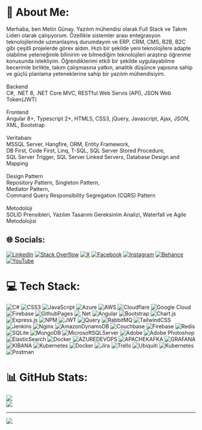 # 💫 About Me:
Merhaba, ben Metin Günay. Yazılım mühendisi olarak Full Stack ve Takım Lideri olarak çalışıyorum. Özellikle sistemler arası entegrasyon teknolojilerinde uzmanlaşmış durumdayım ve ERP, CRM, CMS, B2B, B2C gibi çeşitli projelerde görev aldım.
Hızlı bir şekilde yeni teknolojilere adapte olabilme yeteneğimle bilinirim ve bilmediğim teknolojileri araştırıp öğrenme konusunda istekliyim. Öğrendiklerimi etkili bir şekilde uygulayabilme becerimle birlikte, takım çalışmasına yatkın, analitik düşünce yapısına sahip ve güçlü planlama yeteneklerine sahip bir yazılım mühendisiyim.<br><br>Backend<br>C#, .NET 8, .NET Core MVC, RESTful Web Servis (API), JSON Web Token(JWT)<br><br>Frontend<br>Angular 8+, Typescript 2+, HTML5, CSS3, jQuery, Javascript, Ajax, JSON, XML, Bootstrap<br><br>Veritabanı<br>MSSQL Server, Hangfire, ORM, Entity Framework, <br>DB First, Code First, Linq, T-SQL, SQL Server Stored Procedure,<br>SQL Server Trigger, SQL Server Linked Servers, Database Design and Mapping<br><br>Design Pattern<br>Repository Pattern, Singleton Pattern, <br>Mediator Pattern, <br>Command Query Responsibility Segregation (CQRS) Pattern<br><br>Metodoloji<br>SOLID Prensibleri, Yazılım Tasarımı Gereksinim Analizi, Waterfall ve Agile Metodolojisi<br>


## 🌐 Socials:
[![LinkedIn](https://img.shields.io/badge/LinkedIn-%230077B5.svg?logo=linkedin&logoColor=white)](https://linkedin.com/in/mtngunay)
[![Stack Overflow](https://img.shields.io/badge/-Stackoverflow-FE7A16?logo=stack-overflow&logoColor=white)](https://stackoverflow.com/users/4492930/mtngunay)
[![X](https://img.shields.io/badge/X-black.svg?logo=X&logoColor=white)](https://x.com/mtngunay)
[![Facebook](https://img.shields.io/badge/Facebook-%231877F2.svg?logo=Facebook&logoColor=white)](https://facebook.com/mtngunay)
[![Instagram](https://img.shields.io/badge/Instagram-%23E4405F.svg?logo=Instagram&logoColor=white)](https://instagram.com/mtngunay)
[![Behance](https://img.shields.io/badge/Behance-1769ff?logo=behance&logoColor=white)](https://behance.net/mtngunay) 
[![YouTube](https://img.shields.io/badge/YouTube-%23FF0000.svg?logo=YouTube&logoColor=white)](https://youtube.com/@metingunay3490) 

# 💻 Tech Stack:
![C#](https://img.shields.io/badge/c%23-%23239120.svg?style=for-the-badge&logo=csharp&logoColor=white) ![CSS3](https://img.shields.io/badge/css3-%231572B6.svg?style=for-the-badge&logo=css3&logoColor=white) ![JavaScript](https://img.shields.io/badge/javascript-%23323330.svg?style=for-the-badge&logo=javascript&logoColor=%23F7DF1E) ![Azure](https://img.shields.io/badge/azure-%230072C6.svg?style=for-the-badge&logo=microsoftazure&logoColor=white) ![AWS](https://img.shields.io/badge/AWS-%23FF9900.svg?style=for-the-badge&logo=amazon-aws&logoColor=white) ![Cloudflare](https://img.shields.io/badge/Cloudflare-F38020?style=for-the-badge&logo=Cloudflare&logoColor=white) ![Google Cloud](https://img.shields.io/badge/GoogleCloud-%234285F4.svg?style=for-the-badge&logo=google-cloud&logoColor=white) ![Firebase](https://img.shields.io/badge/firebase-%23039BE5.svg?style=for-the-badge&logo=firebase) ![GithubPages](https://img.shields.io/badge/github%20pages-121013?style=for-the-badge&logo=github&logoColor=white) ![.Net](https://img.shields.io/badge/.NET-5C2D91?style=for-the-badge&logo=.net&logoColor=white) ![Angular](https://img.shields.io/badge/angular-%23DD0031.svg?style=for-the-badge&logo=angular&logoColor=white) ![Bootstrap](https://img.shields.io/badge/bootstrap-%238511FA.svg?style=for-the-badge&logo=bootstrap&logoColor=white) ![Chart.js](https://img.shields.io/badge/chart.js-F5788D.svg?style=for-the-badge&logo=chart.js&logoColor=white) ![Express.js](https://img.shields.io/badge/express.js-%23404d59.svg?style=for-the-badge&logo=express&logoColor=%2361DAFB) ![NPM](https://img.shields.io/badge/NPM-%23CB3837.svg?style=for-the-badge&logo=npm&logoColor=white) ![JWT](https://img.shields.io/badge/JWT-black?style=for-the-badge&logo=JSON%20web%20tokens) ![jQuery](https://img.shields.io/badge/jquery-%230769AD.svg?style=for-the-badge&logo=jquery&logoColor=white) ![RabbitMQ](https://img.shields.io/badge/rabbitmq-FF6600?style=for-the-badge&logo=rabbitmq&logoColor=white) ![TailwindCSS](https://img.shields.io/badge/tailwindcss-%2338B2AC.svg?style=for-the-badge&logo=tailwind-css&logoColor=white) ![Jenkins](https://img.shields.io/badge/jenkins-%232C5263.svg?style=for-the-badge&logo=jenkins&logoColor=white) ![Nginx](https://img.shields.io/badge/nginx-%23009639.svg?style=for-the-badge&logo=nginx&logoColor=white) ![AmazonDynamoDB](https://img.shields.io/badge/Amazon%20DynamoDB-4053D6?style=for-the-badge&logo=Amazon%20DynamoDB&logoColor=white) ![Couchbase](https://img.shields.io/badge/Couchbase-EA2328?style=for-the-badge&logo=couchbase&logoColor=white) ![Firebase](https://img.shields.io/badge/Firebase-039BE5?style=for-the-badge&logo=Firebase&logoColor=white) ![Redis](https://img.shields.io/badge/redis-%23DD0031.svg?style=for-the-badge&logo=redis&logoColor=white) ![SQLite](https://img.shields.io/badge/sqlite-%2307405e.svg?style=for-the-badge&logo=sqlite&logoColor=white) ![MongoDB](https://img.shields.io/badge/MongoDB-%234ea94b.svg?style=for-the-badge&logo=mongodb&logoColor=white) ![MicrosoftSQLServer](https://img.shields.io/badge/Microsoft%20SQL%20Server-CC2927?style=for-the-badge&logo=microsoft%20sql%20server&logoColor=white) ![Adobe](https://img.shields.io/badge/adobe-%23FF0000.svg?style=for-the-badge&logo=adobe&logoColor=white) ![Adobe Photoshop](https://img.shields.io/badge/adobe%20photoshop-%2331A8FF.svg?style=for-the-badge&logo=adobe%20photoshop&logoColor=white) ![ElasticSearch](https://img.shields.io/badge/-ElasticSearch-005571?style=for-the-badge&logo=elasticsearch) ![Docker](https://img.shields.io/badge/docker-%230db7ed.svg?style=for-the-badge&logo=docker&logoColor=white) ![AZUREDEVOPS](https://img.shields.io/badge/azuredevops-0078D7.svg?style=for-the-badge&logo=azuredevops&logoColor=white&color=%230078D7) ![APACHEKAFKA](https://img.shields.io/badge/apachekafka-231F20.svg?style=for-the-badge&logo=apachekafka&logoColor=white&color=%23231F20) ![GRAFANA](https://img.shields.io/badge/grafana-F46800.svg?style=for-the-badge&logo=grafana&logoColor=white&color=%23F46800) ![KIBANA](https://img.shields.io/badge/kibana-005571.svg?style=for-the-badge&logo=kibana&logoColor=white&color=%23005571) ![Kubernetes](https://img.shields.io/badge/kubernetes-%23326ce5.svg?style=for-the-badge&logo=kubernetes&logoColor=white) ![Docker](https://img.shields.io/badge/docker-%230db7ed.svg?style=for-the-badge&logo=docker&logoColor=white) ![Jira](https://img.shields.io/badge/jira-%230A0FFF.svg?style=for-the-badge&logo=jira&logoColor=white) ![Trello](https://img.shields.io/badge/Trello-%23026AA7.svg?style=for-the-badge&logo=Trello&logoColor=white) ![Ubiquiti](https://img.shields.io/badge/ubiquiti-%230559C9.svg?style=for-the-badge&logo=ubiquiti&logoColor=white) ![Kubernetes](https://img.shields.io/badge/kubernetes-%23326ce5.svg?style=for-the-badge&logo=kubernetes&logoColor=white) ![Postman](https://img.shields.io/badge/Postman-FF6C37?style=for-the-badge&logo=postman&logoColor=white)
# 📊 GitHub Stats:

![](https://github-readme-streak-stats.herokuapp.com/?user=mtngunay&theme=blue-green&hide_border=false)<br/>
![](https://github-readme-stats.vercel.app/api/top-langs/?username=mtngunay&theme=blue-green&hide_border=false&include_all_commits=true&count_private=true&layout=compact)

---
[![](https://visitcount.itsvg.in/api?id=mtngunay&icon=0&color=1)](https://visitcount.itsvg.in)

<!-- Proudly created with GPRM ( https://gprm.itsvg.in ) -->
